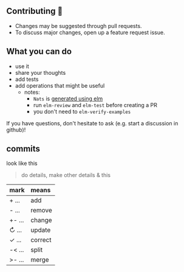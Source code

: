 ## Contributing 💙

- Changes may be suggested through pull requests.
- To discuss major changes, open up a feature request issue.

## What you can do

- use it
- share your thoughts
- add tests
- add operations that might be useful
    - notes:
        - `Nats` is [generated using elm](generate/src/GenerateForElmBoundedNat.elm)
        - run `elm-review` and `elm-test` before creating a PR
        - you don't need to `elm-verify-examples`

If you have questions, don't hesitate to ask (e.g. start a discussion in github)!

## commits
look like this
> do details, make other details & this

| mark     | means   |
| :------- | :------ |
| + ...    | add     |
| - ...    | remove  |
| +- ...   | change  |
| ↻ ...    | update  |
| ✓ ...    | correct |
| -< ...   | split   |
| >- ...   | merge   |

